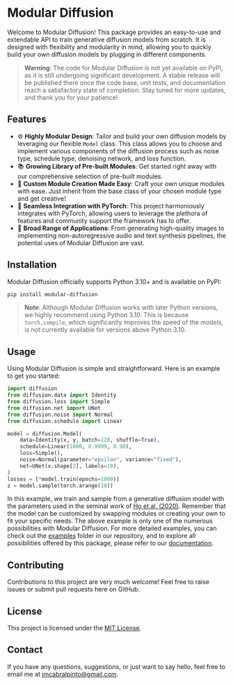 # Modular Diffusion

Welcome to Modular Diffusion! This package provides an easy-to-use and extendable API to train generative diffusion models from scratch. It is designed with flexibility and modularity in mind, allowing you to quickly build your own diffusion models by plugging in different components.

> **Warning**: The code for Modular Diffusion is not yet available on PyPI, as it is still undergoing significant development. A stable release will be published there once the code base, unit tests, and documentation reach a satisfactory state of completion. Stay tuned for more updates, and thank you for your patience!

## Features
- ⚙️ **Highly Modular Design**: Tailor and build your own diffusion models by leveraging our flexible `Model` class. This class allows you to choose and implement various components of the diffusion process such as noise type, schedule type, denoising network, and loss function.
- 📚 **Growing Library of Pre-built Modules**: Get started right away with our comprehensive selection of pre-built modules.
- 🔨 **Custom Module Creation Made Easy**: Craft your own unique modules with ease. Just inherit from the base class of your chosen module type and get creative!
- 🤝 **Seamless Integration with PyTorch**: This project harmoniously integrates with PyTorch, allowing users to leverage the plethora of features and community support the framework has to offer.
- 🌈 **Broad Range of Applications**: From generating high-quality images to implementing non-autoregressive audio and text synthesis pipelines, the potential uses of Modular Diffusion are vast.

## Installation

Modular Diffusion officially supports Python 3.10+ and is available on PyPI:

```bash
pip install modular-diffusion
```

> **Note**: Although Modular Diffusion works with later Python versions, we highly recommend using Python 3.10. This is because `torch.compile`, which significantly improves the speed of the models, is not currently available for versions above Python 3.10.

## Usage

Using Modular Diffusion is simple and straightforward. Here is an example to get you started:

```python
import diffusion
from diffusion.data import Identity
from diffusion.loss import Simple
from diffusion.net import UNet
from diffusion.noise import Normal
from diffusion.schedule import Linear

model = diffusion.Model(
    data=Identity(x, y, batch=128, shuffle=True),
    schedule=Linear(1000, 0.9999, 0.98),
    loss=Simple(),
    noise=Normal(parameter="epsilon", variance="fixed"),
    net=UNet(x.shape[2], labels=10),
)
losses = [*model.train(epochs=1000)]
z = model.sample(torch.arange(10))
```

In this example, we train and sample from a generative diffusion model with the parameters used in the seminal work of [Ho et al. (2020)](https://arxiv.org/abs/2006.11239). Remember that the model can be customized by swapping modules or creating your own to fit your specific needs. The above example is only one of the numerous possibilities with Modular Diffusion. For more detailed examples, you can check out the [examples](examples) folder in our repository, and to explore all possibilities offered by this package, please refer to our [documentation](https://modular-diffusion.readthedocs.io/).

## Contributing

Contributions to this project are very much welcome! Feel free to raise issues or submit pull requests here on GitHub.

## License

This project is licensed under the [MIT License](LICENSE).

## Contact

If you have any questions, suggestions, or just want to say hello, feel free to email me at [jmcabralpinto@gmail.com](mailto:jmcabralpinto@gmail.com).
